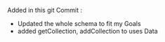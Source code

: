 Added in this git Commit :
- Updated the whole schema to fit my Goals
- added getCollection, addCollection to uses Data